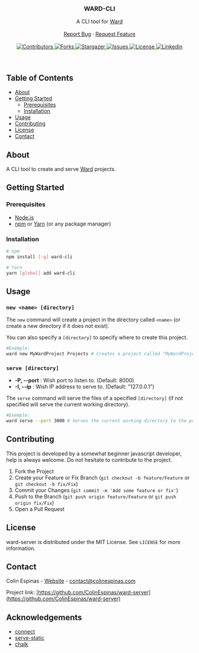 <!-- PROJECT LOGO -->
<br />
<p align="center">
<!--
  <a href="https://github.com/colinespinas/ward">
    <img src="https://raw.githubusercontent.com/colinespinas/ward/master/public/assets/images/logo.png" alt="Logo" width="120">
  </a>
  -->

  <h3 align="center">WARD-CLI</h3>

  <p align="center">
    A CLI tool for <a href="https://github.com/colinespinas/ward">Ward</a>
    <br />
    <br />
    <!--<a href="https://ColinEspinas.github.io/ward/public/">View Demo</a>
    ·-->
    <a href="https://github.com/colinespinas/ward-cli/issues">Report Bug</a>
    ·
    <a href="https://github.com/colinespinas/ward-cli/issues">Request Feature</a>
    <br />
    <br />
    <a href="https://github.com/colinespinas/ward-cli/graphs/contributors">
      <img src="https://img.shields.io/github/contributors/colinespinas/ward-cli.svg?style=flat-square" alt="Contributors">
    </a>
    <a href="https://github.com/colinespinas/ward-cli/network/members">
      <img src="https://img.shields.io/github/forks/colinespinas/ward-cli.svg?style=flat-square" alt="Forks">
    </a>
    <a href="https://github.com/colinespinas/ward-cli/stargazers">
      <img src="https://img.shields.io/github/stars/colinespinas/ward-cli.svg?style=flat-square" alt="Stargazer">
    </a>
    <a href="https://github.com/colinespinas/ward-cli/issues">
      <img src="https://img.shields.io/github/issues/colinespinas/ward-cli.svg?style=flat-square" alt="Issues">
    </a>
    <a href="https://github.com/colinespinas/ward-cli/blob/master/LICENSE.md">
      <img src="https://img.shields.io/github/license/colinespinas/ward-cli.svg?style=flat-square" alt="License">
    </a>
    <a href="https://www.linkedin.com/in/colin-espinas-9739b8178/l">
      <img src="https://img.shields.io/badge/-LinkedIn-black.svg?style=flat-square&logo=linkedin&colorB=555" alt="Linkedin">
    </a>
    <br />
    <br />
    <br />
  </p>
</p>



<!-- TABLE OF CONTENTS -->
## Table of Contents

* [About](#about)
* [Getting Started](#getting-started)
  * [Prerequisites](#prerequisites)
  * [Installation](#installation)
* [Usage](#usage)
* [Contributing](#contributing)
* [License](#license)
* [Contact](#contact)
<!-- * [Acknowledgements](#acknowledgements) -->



<!-- ABOUT THE PROJECT -->
## About
A CLI tool to create and serve [Ward](https://github.com/ColinEspinas/ward) projects.


<!-- GETTING STARTED -->
## Getting Started

### Prerequisites

* [Node.js](https://nodejs.org)
* [npm](https://www.npmjs.com) or [Yarn](https://yarnpkg.com) (or any package manager)


### Installation

```sh
# npm
npm install [-g] ward-cli

# Yarn
yarn [global] add ward-cli
```


<!-- USAGE EXAMPLES -->
## Usage

### `new <name> [directory]`
The `new` command will create a project in the directory called `<name>` (or create a new directory if it does not exist).

You can also specify a `[directory]` to specify where to create this project.

```sh
#Exemple:
ward new MyWardProject Projects # Creates a project called "MyWardProject" in the "Projects" directory.
```


### `serve [directory]`

* **-P, --port** : Wish port to listen to. (Default: 8000)
* **-I, --ip** : Wish IP address to serve to. (Default: "127.0.0.1")

The `serve` command will serve the files of a specified `[directory]` (if not specified will serve the current working directory).

```sh
#Exemple:
ward serve --port 3000 # Serves the current working directory to the port 3000.
```

<!-- CONTRIBUTING -->
## Contributing

This project is developed by a somewhat beginner javascript developer, help is always welcome. Do not hesitate to contribute to the project.

1. Fork the Project
2. Create your Feature or Fix Branch (`git checkout -b feature/Feature` or `git checkout -b fix/Fix`)
3. Commit your Changes (`git commit -m 'Add some feature or fix'`)
4. Push to the Branch (`git push origin feature/Feature` or `git push origin fix/Fix`)
5. Open a Pull Request



<!-- LICENSE -->
## License

ward-server is distributed under the MIT License. See `LICENSE` for more information.



<!-- CONTACT -->
## Contact

Colin Espinas - [Website](https://colinespinas.com) - contact@colinespinas.com

Project link: [https://github.com/ColinEspinas/ward-server](https://github.com/ColinEspinas/ward-server)



<!-- ACKNOWLEDGEMENTS -->
## Acknowledgements

* [connect](https://github.com/senchalabs/connect)
* [serve-static](https://github.com/expressjs/serve-static)
* [chalk](https://github.com/chalk/chalk)




<!-- MARKDOWN LINKS & IMAGES -->
<!-- https://www.markdownguide.org/basic-syntax/#reference-style-links -->
[contributors-shield]: https://img.shields.io/github/contributors/colinespinas/ward-server.svg?style=flat-square
[contributors-url]: https://github.com/colinespinas/ward-server/graphs/contributors
[forks-shield]: https://img.shields.io/github/forks/colinespinas/ward-server.svg?style=flat-square
[forks-url]: https://github.com/colinespinas/ward-server/network/members
[stars-shield]: https://img.shields.io/github/stars/colinespinas/ward-server.svg?style=flat-square
[stars-url]: https://github.com/colinespinas/ward-server/stargazers
[issues-shield]: https://img.shields.io/github/issues/colinespinas/ward-server.svg?style=flat-square
[issues-url]: https://github.com/colinespinas/ward-server/issues
[license-shield]: https://img.shields.io/github/license/colinespinas/ward-server.svg?style=flat-square
[license-url]: https://github.com/colinespinas/ward-server/blob/master/LICENSE.md
[linkedin-shield]: https://img.shields.io/badge/-LinkedIn-black.svg?style=flat-square&logo=linkedin&colorB=555
[linkedin-url]: https://www.linkedin.com/in/colin-espinas-9739b8178/l
[product-screenshot]: https://i.imgur.com/o9rDolc.jpg